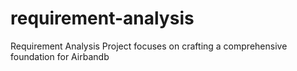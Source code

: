 # requirement-analysis
 Requirement Analysis Project focuses on crafting a comprehensive foundation for Airbandb
